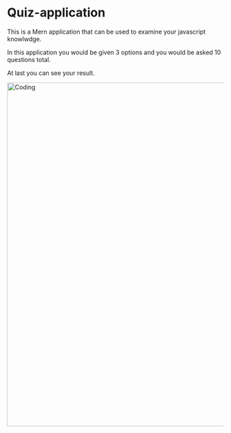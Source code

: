 # Quiz-application

This is a Mern application that can be used to examine your javascript knowlwdge.

In this application you would be given 3 options and you would be asked 10 questions total.

At last you can see your result.



<img align="right" alt="Coding" width="800" src="https://i.ytimg.com/vi/WYtPqPLhu-0/maxresdefault.jpg">
